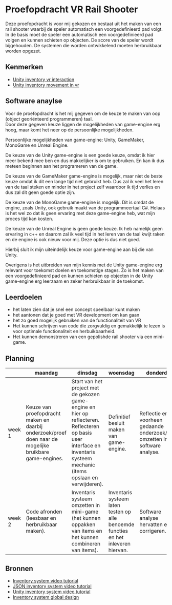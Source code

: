 # Proefopdracht VR Rail Shooter

Deze proefopdracht is voor mij gekozen en bestaat uit het maken van een rail shooter waarbij de speler automatisch een voorgedefinieerd pad volgt. In de basis moet de speler een automatisch een voorgedefinieerd pad volgen en kunnen schieten op objecten. De score van de speler wordt bijgehouden. De systemen die worden ontwikkelend moeten herbruikbaar worden opgezet.


## Kenmerken

- [Unity inventory vr interaction](https://unity3d.com/learn/tutorials/topics/virtual-reality/interaction-vr)
- [Unity inventory movement in vr](https://unity3d.com/learn/tutorials/topics/virtual-reality/movement-vr)

## Software anaylse

Voor de proefopdracht is het mij gegeven om de keuze te maken van oop (object georiënteerd programmeren) taal. <br/>
Door deze gegeven keuze liggen de mogelijkheden van game-engine erg hoog, maar komt het neer op de persoonlijke mogelijkheden.

Persoonlijke mogelijkheden van game-engine: Unity, GameMaker, MonoGame en Unreal Engine.

De keuze van de Unity game-engine is een goede keuze, omdat ik hier meer bekend mee ben en dus makkelijker is om te gebruiken.
En kan ik dus meteen beginnen aan het programeren van de game.

De keuze van de GameMaker game-engine is mogelijk, maar niet de beste keuze omdat ik dit een lange tijd niet gebruikt heb.
Dus zal ik veel het leren van de taal steken en minder in het project zelf waardoor ik tijd verlies en dus zal dit geen goede optie zijn.

De keuze van de MonoGame game-engine is mogelijk. Dit is omdat de engine, zoals Unity, ook gebruik maakt van de programmeertaal C#.
Helaas is het wel zo dat ik geen ervaring met deze game-engine heb, wat mijn proces tijd kan kosten.

De keuze van de Unreal Engine is geen goede keuze. Ik heb namelijk geen ervaring in c++ en daarom zal ik veel tijd in het leren van de taal kwijt raken en de engine is ook nieuw voor mij. Deze optie is dus niet goed.

Hierbij sluit ik mijn uiteindelijk keuze voor game-engine aan bij die van Unity.

Overigens is het uitbreiden van mijn kennis met de Unity game-engine erg relevant voor toekomst doelen en toekomstige stages.
Zo is het maken van een voorgedefinieerd pad en kunnen schieten op objecten in de Unity game-engine erg leerzaam en zeker herbruikbaar in de toekomst.

## Leerdoelen

- het laten zien dat je snel een concept speelbaar kunt maken
- het aantonen dat je goed met VR development om kan gaan
- het zo goed mogelijk gebruiken van de functionaliteit van VR
- Het kunnen schrijven van code die zorgvuldig en gemakkelijk te lezen is voor optimale functionaliteit en herbuikbaarheid.
- Het kunnen demonstreren van een gepolishde rail shooter via een mini-game.

## Planning

| | maandag | dinsdag | woensdag | donderdag | vrijdag |
| --- | --- | --- | --- | --- | --- |
|week 1 | Keuze van proefopdracht maken en daarbij onderzoek/proef doen naar de mogelijke bruikbare game-engines. | Start van het project met de gekozen game-engine en hier op reflecteren. Reflecteren op basis user interface en inventaris systeem mechanic (items opslaan en verwijderen). | Definitief besluit maken van game-engine. | Reflectie en voorheen gedaande onderzoek/proef omzetten in de software analyse. | Inventaris systeem afronden (opslaan en verwijder functie, display van hoeveelheid, drag and drop functie en basis UI elementen).   
|week 2 | Code afronden (leesbaar en herbruikbaar maken). | Inventaris systeem omzetten in mini-game (het kunnen oppakken van items en het kunnen combineren van items). | Inventaris systeem laten testen op alle benoemde functies en het inleveren hiervan.| Software analyse hervatten en corrigeren. | Het inleveren van de overige documentatie (software analyse, code en reflectie). |

## Bronnen

- [Inventory system video tutorial](https://www.youtube.com/watch?v=w6_fetj9PIw)
- [JSON inventory system video tutorial](https://www.youtube.com/watch?v=ZW6RCKVnqT4&list=PLivfKP2ufIK78r7nzfpIEH89Nlnb__RRG)
- [Unity inventory system video tutorial](https://unity3d.com/learn/tutorials/projects/adventure-game-tutorial/inventory)
- [Inventory system global design](https://gamedevelopment.tutsplus.com/articles/designing-an-rpg-inventory-system-that-fits-preliminary-steps--gamedev-14725)
